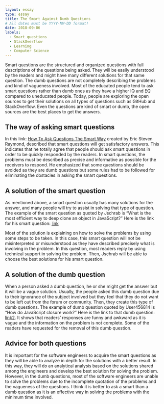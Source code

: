 ```yaml
---
layout: essay
type: essay
title: The Smart Against Dumb Questions
# All dates must be YYYY-MM-DD format!
date: 2018-09-06
labels:
  - Smart questions
  - StackOverflow
  - Learning
  - Computer Science
---
```


Smart questions are the structured and organized questions with full descriptions of the questions being asked. They will be easily understood by the readers and might have many different solutions for that same question. The dumb questions are not completely describing the problems and kind of vagueness involved. Most of the educated people tend to ask smart questions rather than dumb ones as they have a higher IQ and EQ compared to uneducated people. Today, people are exploring the open sources to get their solutions on all types of questions such as GitHub and StackOverflow. Even the questions are kind of smart or dumb, the open sources are the best places to get the answers.  

## The way of asking smart questions

In this link: [How To Ask Questions The Smart Way](http://www.catb.org/esr/faqs/smart-questions.html) created by Eric Steven Raymond, described that smart questions will get satisfactory answers. This indicates that he totally agree that people should ask smart questions in order to be quickly responded by the readers. In smart questions, the problems must be described as precise and informative as possible for the receivers to respond. He emphasized that some questions should be avoided as they are dumb questions but some rules had to be followed for eliminating the obstacles in asking the smart questions.

## A solution of the smart question

As mentioned above, a smart question usually has many solutions for the answer, and many people will try to assist in solving that type of question. The example of the smart question as quoted by Jschrab is “What is the most efficient way to deep clone an object in JavaScript?” Here is the link for his smart question: [link](https://stackoverflow.com/questions/122102/what-is-the-most-efficient-way-to-deep-clone-an-object-in-javascript)

Most of the solution is explaining on how to solve the problems by using some steps to be taken. In this case, this smart question will not be misinterpreted or misunderstood as they have described precisely what is involving in the problem. In this question, most readers reply by using technical support in solving the problem. Then, Jschrab will be able to choose the best solutions for his smart question.


## A solution of the dumb question

When a person asked a dumb question, he or she might get the answer but it will be a vague solution. Usually, the people asked this dumb question due to their ignorance of the subject involved but they feel that they do not want to be left out from the forum or community. Then, they create this type of dumb questions. The example of dumb question quoted by User456814 is “How do JavaScript closure work?” Here is the link to that dumb question: [link2](https://meta.stackoverflow.com/questions/262518/should-how-do-javascript-closures-work-be-locked-as-a-community-wiki-no-furt). It shows that readers’ responses are funny and awkward as it is vague and the information on the problem is not complete.  Some of the readers have requested for the removal of this dumb question.

## Advice for both questions

It is important for the software engineers to acquire the smart questions as they will be able to analyze in depth for the solutions with a better result. In this way, they will do an analytical analysis based on the solutions shared among the engineers and develop the best solution for solving the problem. However, in the dumb questions, most of the software engineers are unable to solve the problems due to the incomplete quotation of the problems and the vagueness of the questions. I think it is better to ask a smart than a dumb question as it is an effective way in solving the problems with the minimum time involved.
